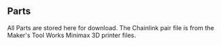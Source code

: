 ## Parts
All Parts are stored here for download. The Chainlink pair file is from the Maker's Tool Works Minimax 3D printer files.
